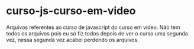 # curso-js-curso-em-video
Arquivos referentes ao curso de javascript do curso em vídeo. Não tem todos os arquivos pois eu só fiz todos depois de ver o curso uma segunda vez, nessa segunda vez acabei perdendo os arquivos.
